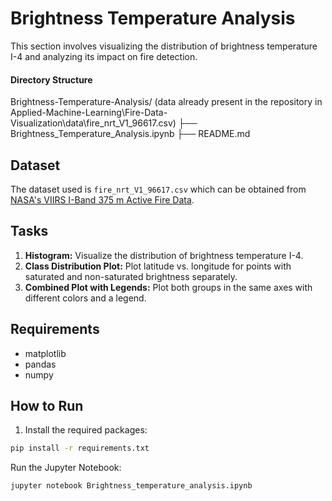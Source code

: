 
# Brightness Temperature Analysis

This section involves visualizing the distribution of brightness temperature I-4 and analyzing its impact on fire detection.

#### Directory Structure

Brightness-Temperature-Analysis/ 
(data already present in the repository in Applied-Machine-Learning\Fire-Data-Visualization\data\fire_nrt_V1_96617.csv)
├── Brightness_Temperature_Analysis.ipynb
├── README.md

## Dataset

The dataset used is `fire_nrt_V1_96617.csv` which can be obtained from [NASA's VIIRS I-Band 375 m Active Fire Data](https://www.earthdata.nasa.gov/learn/find-data/near-real-time/firms/viirs-i-band-375-m-active-fire-data).

## Tasks

1. **Histogram:** Visualize the distribution of brightness temperature I-4.
2. **Class Distribution Plot:** Plot latitude vs. longitude for points with saturated and non-saturated brightness separately.
3. **Combined Plot with Legends:** Plot both groups in the same axes with different colors and a legend.

## Requirements

- matplotlib
- pandas
- numpy

## How to Run

1. Install the required packages:
```bash
pip install -r requirements.txt
```
Run the Jupyter Notebook:
```bash
jupyter notebook Brightness_temperature_analysis.ipynb
```
